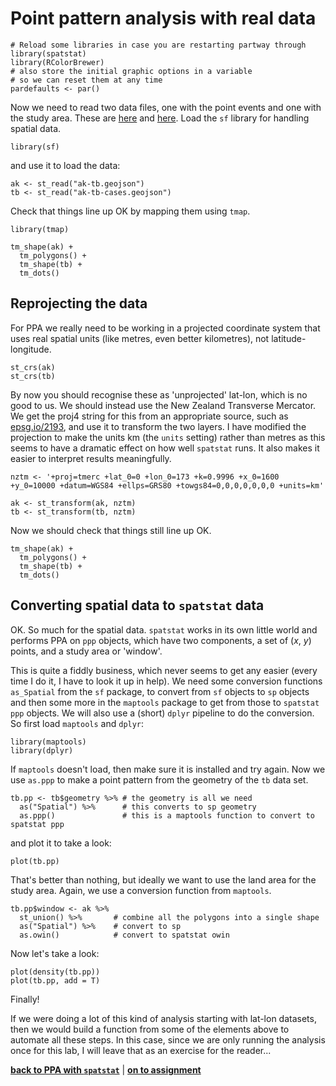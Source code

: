 # Point pattern analysis with real data

```{r}
# Reload some libraries in case you are restarting partway through
library(spatstat)
library(RColorBrewer)
# also store the initial graphic options in a variable
# so we can reset them at any time
pardefaults <- par()
```

Now we need to read two data files, one with the point events and one with the study area. These are [here](ak-tb-cases.geojson?raw=true) and [here](ak-tb.geojson?raw=true). Load the `sf` library for handling spatial data.

```{r}
library(sf)
```

and use it to load the data:

```{r}
ak <- st_read("ak-tb.geojson")
tb <- st_read("ak-tb-cases.geojson")
```

Check that things line up OK by mapping them using `tmap`.

```{r}
library(tmap)

tm_shape(ak) +
  tm_polygons() +
  tm_shape(tb) +
  tm_dots()
```

## Reprojecting the data

For PPA we really need to be working in a projected coordinate system that uses real spatial units (like metres, even better kilometres), not latitude-longitude.

```{r}
st_crs(ak)
st_crs(tb)
```

By now you should recognise these as 'unprojected' lat-lon, which is no good to us. We should instead use the New Zealand Transverse Mercator. We get the proj4 string for this from an appropriate source, such as [epsg.io/2193](https://epsg.io/2193), and use it to transform the two layers. I have modified the projection to make the units km (the `units` setting) rather than metres as this seems to have a dramatic effect on how well `spatstat` runs. It also makes it easier to interpret results meaningfully.

```{r}
nztm <- '+proj=tmerc +lat_0=0 +lon_0=173 +k=0.9996 +x_0=1600 +y_0=10000 +datum=WGS84 +ellps=GRS80 +towgs84=0,0,0,0,0,0,0 +units=km'

ak <- st_transform(ak, nztm)
tb <- st_transform(tb, nztm)
```

Now we should check that things still line up OK.

```{r}
tm_shape(ak) +
  tm_polygons() +
  tm_shape(tb) +
  tm_dots()
```

## Converting spatial data to `spatstat` data

OK. So much for the spatial data. `spatstat` works in its own little world and performs PPA on `ppp` objects, which have two components, a set of (*x*, *y*) points, and a study area or 'window'.

This is quite a fiddly business, which never seems to get any easier (every time I do it, I have to look it up in help). We need some conversion functions `as_Spatial` from the `sf` package, to convert from `sf` objects to `sp` objects and then some more in the `maptools` package to get from those to `spatstat` `ppp` objects. We will also use a (short) `dplyr` pipeline to do the conversion. So first load `maptools` and `dplyr`:

```{r}
library(maptools)
library(dplyr)
```

If `maptools` doesn't load, then make sure it is installed and try again. Now we use `as.ppp` to make a point pattern from the geometry of the `tb` data set.

```{r}
tb.pp <- tb$geometry %>% # the geometry is all we need
  as("Spatial") %>%      # this converts to sp geometry
  as.ppp()               # this is a maptools function to convert to spatstat ppp
```

and plot it to take a look:

```{r}
plot(tb.pp)
```

That's better than nothing, but ideally we want to use the land area for the study area. Again, we use a conversion function from `maptools`.

```{r}
tb.pp$window <- ak %>%
  st_union() %>%       # combine all the polygons into a single shape
  as("Spatial") %>%    # convert to sp
  as.owin()            # convert to spatstat owin
```

Now let's take a look:

```{r}
plot(density(tb.pp))
plot(tb.pp, add = T)
```

Finally!

If we were doing a lot of this kind of analysis starting with lat-lon datasets, then we would build a function from some of the elements above to automate all these steps. In this case, since we are only running the analysis once for this lab, I will leave that as an exercise for the reader...

[**back to PPA with `spatstat`**](01-ppa-in-spatstat.md) \| [**on to assignment**](03-assignment-instructions.md)
